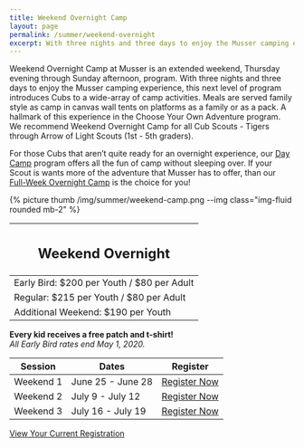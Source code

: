 ```yaml
---
title: Weekend Overnight Camp
layout: page
permalink: /summer/weekend-overnight
excerpt: With three nights and three days to enjoy the Musser camping experience, this next level of program introduces Cubs to a wide-array of camp activities.
---
```


<div class="row">
  <div class="col-md-8">
    <p>
      Weekend Overnight Camp at Musser is an extended weekend, Thursday evening through Sunday afternoon, program. With three nights and three days to enjoy the Musser camping experience, this next level of program introduces Cubs to a wide-array of camp activities. Meals are served family style as camp in canvas wall tents on platforms as a family or as a pack. A hallmark of this experience in the Choose Your Own Adventure program. We recommend Weekend Overnight Camp for all Cub Scouts - Tigers through Arrow of Light Scouts (1st - 5th graders).
    </p>
    <p>
      For those Cubs that aren’t quite ready for an overnight experience, our <a href="/summer/day-camp">Day Camp</a> program offers all the fun of camp without sleeping over. If your Scout is wants more of the adventure that Musser has to offer, than our <a href="/summer/full-week-overnight">Full-Week Overnight Camp</a> is the choice for you!
    </p>
  </div>
  <div class="col-md-4">
    {% picture thumb /img/summer/weekend-camp.png --img class="img-fluid rounded mb-2" %}
  </div>
</div>
<div class="row">
  <div class="col">
    <table class="table table-striped my-3 ">
      <thead class="text-center">
        <tr>
          <th scope="col"><h2 class="my-0">Weekend Overnight</h2></th>
        </tr>
      </thead>
      <tbody>
          <tr>
            <td>Early Bird: $200 per Youth / $80 per Adult</td>
          </tr>
          <tr>
            <td>Regular: $215 per Youth / $80 per Adult</td>
          </tr>
          <tr>
            <td>Additional Weekend: $190 per Youth</td>
          </tr>
      </tbody>
    </table>
    <div class="text-center">
      <strong>Every kid receives a free patch and t-shirt!</strong><br>
      <em>All Early Bird rates end May 1, 2020.</em>
    </div>
  </div>
  <div class="col">
    <table class="table table-striped my-3 text-center">
      <thead>
        <tr>
          <th scope="col">Session</th>
          <th scope="col">Dates</th>
          <th scope="col">Register</th>
        </tr>
      </thead>
      <tbody>
          <tr>
            <td>Weekend 1</td>
            <td>June 25 - June 28</td>
            <td><a class="btn btn-primary btn-block" href="https://colbsa.doubleknot.com/event/weekend-overnight-camp-session-1-june-25-28/2593001">Register Now</a></td>
          </tr>
          <tr>
            <td>Weekend 2</td>
            <td>July 9 - July 12</td>
            <td><a class="btn btn-primary btn-block" href="https://colbsa.doubleknot.com/event/weekend-overnight-camp-session-2-july-9-12/2593002">Register Now</a></td>
          </tr>
          <tr>
            <td>Weekend 3</td>
            <td>July 16 - July 19</td>
            <td><a class="btn btn-primary btn-block" href="https://colbsa.doubleknot.com/event/weekend-overnight-camp-session-3-july-16-19/2593003">Register Now</a></td>
          </tr>
      </tbody>
    </table>
    <div class="text-center">
      <a role="button" class="btn btn-primary btn-lg" href="https://colbsa.doubleknot.com/Rosters/logon.aspx?orgkey=541">View Your Current Registration</a>
    </div>
  </div>
</div>
